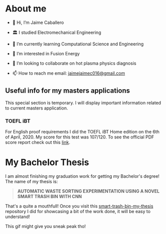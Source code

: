 # About me

- 👋 Hi, I’m Jaime Caballero
- :classical_building: I studied Electromechanical Engineering
- 👀 I’m currently learning Computational Science and Engineering
- 🌱 I’m interested in Fusion Energy 
- 💞️ I’m looking to collaborate on hot plasma physics diagnosis

- 📫 How to reach me email: jaimejaimec016@gmail.com

## Useful info for my masters applications

This special section is temporary. I will display important information related to current masters application.

### TOEFL iBT 

For English proof requirements I did the TOEFL iBT Home edition on the 6th of April, 2020. My score for this test was 107/120. 
To see the official PDF score report check out this [link](https://drive.google.com/file/d/1sMDnl1d2vu5C8quG0mGPNlXq8_zIs6bk/view?usp=sharing).

# My Bachelor Thesis

I am almost finishing my graduation work for getting my Bachelor's degree! The name of my thesis is:

> **AUTOMATIC WASTE SORTING EXPERIMENTATION USING A NOVEL SMART TRASH BIN WITH CNN**

That's a quite a mouthfull! Once you visit this [smart-trash-bin-my-thesis](https://github.com/jaimix4/smart-trash-bin-my-thesis) repository I did for showcasing a bit of the work done, it will be easy to understand!

This gif might give you sneak peak tho!

<!---
jaimix4/jaimix4 is a ✨ special ✨ repository because its `README.md` (this file) appears on your GitHub profile.
You can click the Preview link to take a look at your changes.
--->
